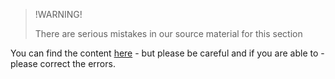 > !WARNING!
>
> There are serious mistakes in our source material for this section

You can find the content [here](b_wip) - but please be careful and if you are able to - please correct the errors.